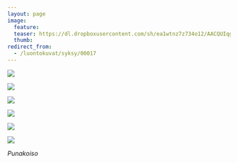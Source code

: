 ```yaml
---
layout: page
image:
  feature:
  teaser: https://dl.dropboxusercontent.com/sh/ea1wtnz7z734o12/AACQUIqgBNINPQ3Q2k_s4-iMa/luontokuvat/syksy/2/DS31861-245px.jpg
  thumb:
redirect_from:
  - /luontokuvat/syksy/00017
---
```


[![](https://dl.dropboxusercontent.com/sh/ea1wtnz7z734o12/AACHm6jx4P4AXVuB47Bo9BlLa/luontokuvat/syksy/2/DS27055-800px.jpg)](https://dl.dropboxusercontent.com/sh/ea1wtnz7z734o12/AADICS1rb7if0s2ylvR55VPca/luontokuvat/syksy/2/DS27055.jpg)

[![](https://dl.dropboxusercontent.com/sh/ea1wtnz7z734o12/AABj_jZuUHR-2P0Hpa8ugouRa/luontokuvat/syksy/2/DS27054-800px.jpg)](https://dl.dropboxusercontent.com/sh/ea1wtnz7z734o12/AACDqNNykfOmOT2tF7ts8Ltsa/luontokuvat/syksy/2/DS27054.jpg)

[![](https://dl.dropboxusercontent.com/sh/ea1wtnz7z734o12/AABWG_iMJsJF2RTBpCpdiFMOa/luontokuvat/syksy/2/DS27046-800px.jpg)](https://dl.dropboxusercontent.com/sh/ea1wtnz7z734o12/AADyhfZZMphhLm84oWRnxf53a/luontokuvat/syksy/2/DS27046.jpg)

[![](https://dl.dropboxusercontent.com/sh/ea1wtnz7z734o12/AAAtBt8rnN7Y-wN4FBXc-9RHa/luontokuvat/syksy/2/DS31792-800px.jpg)](https://dl.dropboxusercontent.com/sh/ea1wtnz7z734o12/AAAfQ9MFEmAk7_T-lCN_kWyra/luontokuvat/syksy/2/DS31792.jpg)

[![](https://dl.dropboxusercontent.com/sh/ea1wtnz7z734o12/AACFvJy24vMpYjTh1YcVLSC4a/luontokuvat/syksy/2/DS31798-800px.jpg)](https://dl.dropboxusercontent.com/sh/ea1wtnz7z734o12/AADpbBt5THxfbtpIO7GZ3lOaa/luontokuvat/syksy/2/DS31798.jpg)

[![](https://dl.dropboxusercontent.com/sh/ea1wtnz7z734o12/AABZGd-YyGsFh0D6EFXhIequa/luontokuvat/syksy/2/DS31861-800px.jpg)](https://dl.dropboxusercontent.com/sh/ea1wtnz7z734o12/AADpgQt1TdS1L0aOE6t_i2SSa/luontokuvat/syksy/2/DS31861.jpg)

*Punakoiso*
